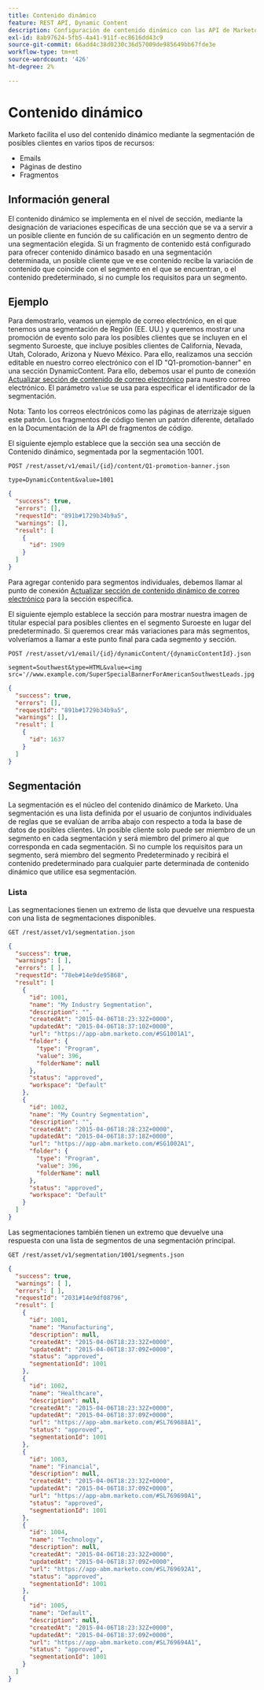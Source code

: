 ```yaml
---
title: Contenido dinámico
feature: REST API, Dynamic Content
description: Configuración de contenido dinámico con las API de Marketo.
exl-id: 8ab97624-5fb5-4a41-911f-ec8616dd43c9
source-git-commit: 66add4c38d0230c36d57009de985649bb67fde3e
workflow-type: tm+mt
source-wordcount: '426'
ht-degree: 2%

---
```


# Contenido dinámico

Marketo facilita el uso del contenido dinámico mediante la segmentación de posibles clientes en varios tipos de recursos:

- Emails
- Páginas de destino
- Fragmentos

## Información general

El contenido dinámico se implementa en el nivel de sección, mediante la designación de variaciones específicas de una sección que se va a servir a un posible cliente en función de su calificación en un segmento dentro de una segmentación elegida. Si un fragmento de contenido está configurado para ofrecer contenido dinámico basado en una segmentación determinada, un posible cliente que ve ese contenido recibe la variación de contenido que coincide con el segmento en el que se encuentran, o el contenido predeterminado, si no cumple los requisitos para un segmento.

## Ejemplo

Para demostrarlo, veamos un ejemplo de correo electrónico, en el que tenemos una segmentación de Región (EE. UU.) y queremos mostrar una promoción de evento solo para los posibles clientes que se incluyen en el segmento Suroeste, que incluye posibles clientes de California, Nevada, Utah, Colorado, Arizona y Nuevo México. Para ello, realizamos una sección editable en nuestro correo electrónico con el ID &quot;Q1-promotion-banner&quot; en una sección DynamicContent. Para ello, debemos usar el punto de conexión [Actualizar sección de contenido de correo electrónico](https://developer.adobe.com/marketo-apis/api/asset/#tag/Emails/operation/updateEmailComponentContentUsingPOST) para nuestro correo electrónico. El parámetro `value` se usa para especificar el identificador de la segmentación.

Nota: Tanto los correos electrónicos como las páginas de aterrizaje siguen este patrón. Los fragmentos de código tienen un patrón diferente, detallado en la Documentación de la API de fragmentos de código.

El siguiente ejemplo establece que la sección sea una sección de Contenido dinámico, segmentada por la segmentación 1001.

```
POST /rest/asset/v1/email/{id}/content/Q1-promotion-banner.json
```

```
type=DynamicContent&value=1001
```

```json
{
  "success": true,
  "errors": [],
  "requestId": "891b#1729b34b9a5",
  "warnings": [],
  "result": [
    {
      "id": 1909
    }
  ]
}
```

Para agregar contenido para segmentos individuales, debemos llamar al punto de conexión [Actualizar sección de contenido dinámico de correo electrónico](https://developer.adobe.com/marketo-apis/api/asset/#tag/Emails/operation/updateEmailDynamicContentUsingPOST) para la sección específica.

El siguiente ejemplo establece la sección para mostrar nuestra imagen de titular especial para posibles clientes en el segmento Suroeste en lugar del predeterminado. Si queremos crear más variaciones para más segmentos, volveríamos a llamar a este punto final para cada segmento y sección.

```
POST /rest/asset/v1/email/{id}/dynamicContent/{dynamicContentId}.json
```

```
segment=Southwest&type=HTML&value=<img src='//www.example.com/SuperSpecialBannerForAmericanSouthwestLeads.jpg'/>
```

```json
{
  "success": true,
  "errors": [],
  "requestId": "891b#1729b34b9a5",
  "warnings": [],
  "result": [
    {
      "id": 1637
    }
  ]
}
```

## Segmentación

La segmentación es el núcleo del contenido dinámico de Marketo. Una segmentación es una lista definida por el usuario de conjuntos individuales de reglas que se evalúan de arriba abajo con respecto a toda la base de datos de posibles clientes. Un posible cliente solo puede ser miembro de un segmento en cada segmentación y será miembro del primero al que corresponda en cada segmentación. Si no cumple los requisitos para un segmento, será miembro del segmento Predeterminado y recibirá el contenido predeterminado para cualquier parte determinada de contenido dinámico que utilice esa segmentación.

### Lista

Las segmentaciones tienen un extremo de lista que devuelve una respuesta con una lista de segmentaciones disponibles.

```
GET /rest/asset/v1/segmentation.json
```

```json
{
  "success": true,
  "warnings": [ ],
  "errors": [ ],
  "requestId": "78eb#14e9de95868",
  "result": [
    {
      "id": 1001,
      "name": "My Industry Segmentation",
      "description": "",
      "createdAt": "2015-04-06T18:23:32Z+0000",
      "updatedAt": "2015-04-06T18:37:10Z+0000",
      "url": "https://app-abm.marketo.com/#SG1001A1",
      "folder": {
        "type": "Program",
        "value": 396,
        "folderName": null
      },
      "status": "approved",
      "workspace": "Default"
    },
    {
      "id": 1002,
      "name": "My Country Segmentation",
      "description": "",
      "createdAt": "2015-04-06T18:28:23Z+0000",
      "updatedAt": "2015-04-06T18:37:18Z+0000",
      "url": "https://app-abm.marketo.com/#SG1002A1",
      "folder": {
        "type": "Program",
        "value": 396,
        "folderName": null
      },
      "status": "approved",
      "workspace": "Default"
    }
  ]
}
```

Las segmentaciones también tienen un extremo que devuelve una respuesta con una lista de segmentos de una segmentación principal.

```
GET /rest/asset/v1/segmentation/1001/segments.json
```

```json
{
  "success": true,
  "warnings": [ ],
  "errors": [ ],
  "requestId": "2031#14e9df08796",
  "result": [
    {
      "id": 1001,
      "name": "Manufacturing",
      "description": null,
      "createdAt": "2015-04-06T18:23:32Z+0000",
      "updatedAt": "2015-04-06T18:37:09Z+0000",
      "status": "approved",
      "segmentationId": 1001
    },
    {
      "id": 1002,
      "name": "Healthcare",
      "description": null,
      "createdAt": "2015-04-06T18:23:32Z+0000",
      "updatedAt": "2015-04-06T18:37:09Z+0000",
      "url": "https://app-abm.marketo.com/#SL769688A1",
      "status": "approved",
      "segmentationId": 1001
    },
    {
      "id": 1003,
      "name": "Financial",
      "description": null,
      "createdAt": "2015-04-06T18:23:32Z+0000",
      "updatedAt": "2015-04-06T18:37:09Z+0000",
      "url": "https://app-abm.marketo.com/#SL769690A1",
      "status": "approved",
      "segmentationId": 1001
    },
    {
      "id": 1004,
      "name": "Technology",
      "description": null,
      "createdAt": "2015-04-06T18:23:32Z+0000",
      "updatedAt": "2015-04-06T18:37:09Z+0000",
      "url": "https://app-abm.marketo.com/#SL769692A1",
      "status": "approved",
      "segmentationId": 1001
    },
    {
      "id": 1005,
      "name": "Default",
      "description": null,
      "createdAt": "2015-04-06T18:23:32Z+0000",
      "updatedAt": "2015-04-06T18:37:09Z+0000",
      "url": "https://app-abm.marketo.com/#SL769694A1",
      "status": "approved",
      "segmentationId": 1001
    }
  ]
}
```
